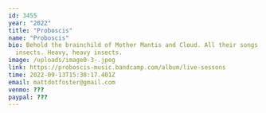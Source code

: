 ```yaml
---
id: 3455
year: "2022"
title: "Proboscis"
name: "Proboscis"
bio: Behold the brainchild of Mother Mantis and Cloud. All their songs are about
  insects. Heavy, heavy insects.
image: /uploads/image0-3-.jpeg
link: https://proboscis-music.bandcamp.com/album/live-sessons
time: 2022-09-13T15:38:17.401Z
email: mattdotfoster@gmail.com
venmo: ???
paypal: ???
---
```

